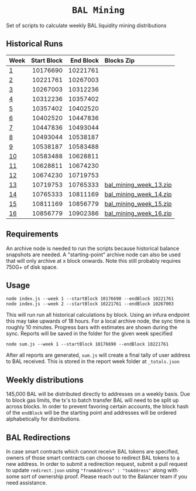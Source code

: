 <h1 align=center><code>BAL Mining</code></h1>

Set of scripts to calculate weekly BAL liquidity mining distributions

## Historical Runs

| Week                           | Start Block | End Block | Blocks Zip                                                                                                 |
| :----------------------------- | ----------: | --------: | :--------------------------------------------------------------------------------------------------------- |
| [1](/reports/1/_totals.json)   |    10176690 |  10221761 |                                                                                                            |
| [2](/reports/2/_totals.json)   |    10221761 |  10267003 |                                                                                                            |
| [3](/reports/3/_totals.json)   |    10267003 |  10312236 |                                                                                                            |
| [4](/reports/4/_totals.json)   |    10312236 |  10357402 |                                                                                                            |
| [5](/reports/5/_totals.json)   |    10357402 |  10402520 |                                                                                                            |
| [6](/reports/6/_totals.json)   |    10402520 |  10447836 |                                                                                                            |
| [7](/reports/7/_totals.json)   |    10447836 |  10493044 |                                                                                                            |
| [8](/reports/8/_totals.json)   |    10493044 |  10538187 |                                                                                                            |
| [9](/reports/9/_totals.json)   |    10538187 |  10583488 |                                                                                                            |
| [10](/reports/10/_totals.json) |    10583488 |  10628811 |                                                                                                            |
| [11](/reports/11/_totals.json) |    10628811 |  10674230 |                                                                                                            |
| [12](/reports/12/_totals.json) |    10674230 |  10719753 |                                                                                                            |
| [13](/reports/13/_totals.json) |    10719753 |  10765333 | [bal_mining_week_13.zip](https://gateway.pinata.cloud/ipfs/QmPesaMi42qo18ecpQMyVuE6uKLYr8hLE7h9fqd6oyzjTc) |
| [14](/reports/14/_totals.json) |    10765333 |  10811169 | [bal_mining_week_14.zip](https://gateway.pinata.cloud/ipfs/QmaqhW8YWgdTwAVagiah4j6BnmHW91Zc81gww4adDgjWcU) |
| [15](/reports/15/_totals.json) |    10811169 |  10856779 | [bal_mining_week_15.zip]()                                                                                 |
| [16](/reports/16/_totals.json) |    10856779 |  10902386 | [bal_mining_week_16.zip]()                                                                                 |

## Requirements

An archive node is needed to run the scripts because historical balance snapshots are needed. A "starting-point" archive node can also be used that will only archive at x block onwards. Note this still probably requires 750G+ of disk space.

## Usage

```
node index.js --week 1 --startBlock 10176690 --endBlock 10221761
node index.js --week 2 --startBlock 10221761 --endBlock 10267003
```

This will run run all historical calculations by block. Using an infura endpoint this may take upwards of 18 hours. For a local archive node, the sync time is roughly 10 minutes. Progress bars with estimates are shown during the sync. Reports will be saved in the folder for the given week specified

```
node sum.js --week 1 --startBlock 10176690 --endBlock 10221761
```

After all reports are generated, `sum.js` will create a final tally of user address to BAL received. This is stored in the report week folder at `_totals.json`

## Weekly distributions

145,000 BAL will be distributed directly to addresses on a weekly basis. Due to block gas limits, the tx's to batch transfer BAL will need to be split up across blocks. In order to prevent favoring certain accounts, the block hash of the `endBlock` will be the starting point and addresses will be ordered alphabetically for distributions.

## BAL Redirections

In case smart contracts which cannot receive BAL tokens are specified, owners of those smart contracts can choose to redirect BAL tokens to a new address. In order to submit a redirection request, submit a pull request to update `redirect.json` using `"fromAddress" : "toAddress"` along with some sort of ownership proof. Please reach out to the Balancer team if you need assistance.
